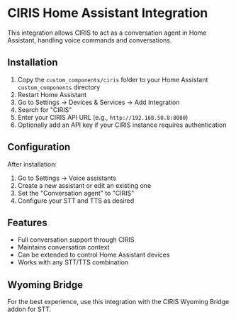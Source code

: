 # CIRIS Home Assistant Integration

This integration allows CIRIS to act as a conversation agent in Home Assistant, handling voice commands and conversations.

## Installation

1. Copy the `custom_components/ciris` folder to your Home Assistant `custom_components` directory
2. Restart Home Assistant
3. Go to Settings → Devices & Services → Add Integration
4. Search for "CIRIS"
5. Enter your CIRIS API URL (e.g., `http://192.168.50.8:8080`)
6. Optionally add an API key if your CIRIS instance requires authentication

## Configuration

After installation:

1. Go to Settings → Voice assistants
2. Create a new assistant or edit an existing one
3. Set the "Conversation agent" to "CIRIS"
4. Configure your STT and TTS as desired

## Features

- Full conversation support through CIRIS
- Maintains conversation context
- Can be extended to control Home Assistant devices
- Works with any STT/TTS combination

## Wyoming Bridge

For the best experience, use this integration with the CIRIS Wyoming Bridge addon for STT.
